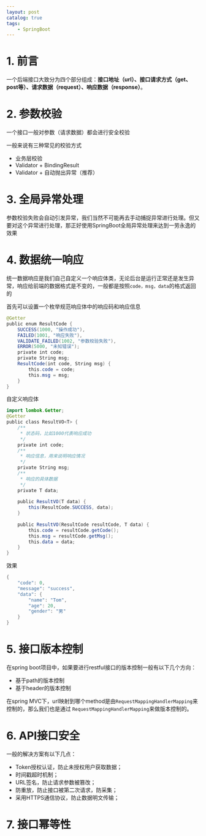 ```yaml
---
layout: post   	
catalog: true 	
tags:
    - SpringBoot
---
```




# 1. 前言

一个后端接口大致分为四个部分组成：**接口地址（url）、接口请求方式（get、post等）、请求数据（request）、响应数据（response）**。

# 2. 参数校验

一个接口一般对参数（请求数据）都会进行安全校验

一般来说有三种常见的校验方式

- 业务层校验
- Validator + BindingResult
- Validator + 自动抛出异常（推荐）

# 3. 全局异常处理

参数校验失败会自动引发异常，我们当然不可能再去手动捕捉异常进行处理。但又要对这个异常进行处理，那正好使用SpringBoot全局异常处理来达到一劳永逸的效果

# 4. 数据统一响应

统一数据响应是我们自己自定义一个响应体类，无论后台是运行正常还是发生异常，响应给前端的数据格式是不变的，一般都是按照`code，msg，data`的格式返回的

首先可以设置一个枚举规范响应体中的响应码和响应信息

```java
@Getter
public enum ResultCode {
    SUCCESS(1000, "操作成功"),
    FAILED(1001, "响应失败"),
    VALIDATE_FAILED(1002, "参数校验失败"),
    ERROR(5000, "未知错误");
    private int code;
    private String msg;
    ResultCode(int code, String msg) {
        this.code = code;
        this.msg = msg;
    }
}
```
自定义响应体

```java
import lombok.Getter;
@Getter
public class ResultVO<T> {
    /**
     * 状态码，比如1000代表响应成功
     */
    private int code;
    /**
     * 响应信息，用来说明响应情况
     */
    private String msg;
    /**
     * 响应的具体数据
     */
    private T data;        
    
    public ResultVO(T data) {
        this(ResultCode.SUCCESS, data);
    }    
    
    public ResultVO(ResultCode resultCode, T data) {
        this.code = resultCode.getCode();
        this.msg = resultCode.getMsg();
        this.data = data;
    }
}
```

效果
```java
{  
    "code": 0,  
    "message": "success",  
    "data": {  
        "name": "Tom",  
        "age": 20,  
        "gender": "男"  
    }  
}
```

# 5. 接口版本控制

在spring boot项目中，如果要进行restful接口的版本控制一般有以下几个方向：

- 基于path的版本控制
- 基于header的版本控制

在spring MVC下，url映射到哪个method是由`RequestMappingHandlerMapping`来控制的，那么我们也是通过 `RequestMappingHandlerMapping`来做版本控制的。

# 6. API接口安全

一般的解决方案有以下几点：

- Token授权认证，防止未授权用户获取数据；
- 时间戳超时机制；
- URL签名，防止请求参数被篡改；
- 防重放，防止接口被第二次请求，防采集；
- 采用HTTPS通信协议，防止数据明文传输；

# 7. 接口幂等性

